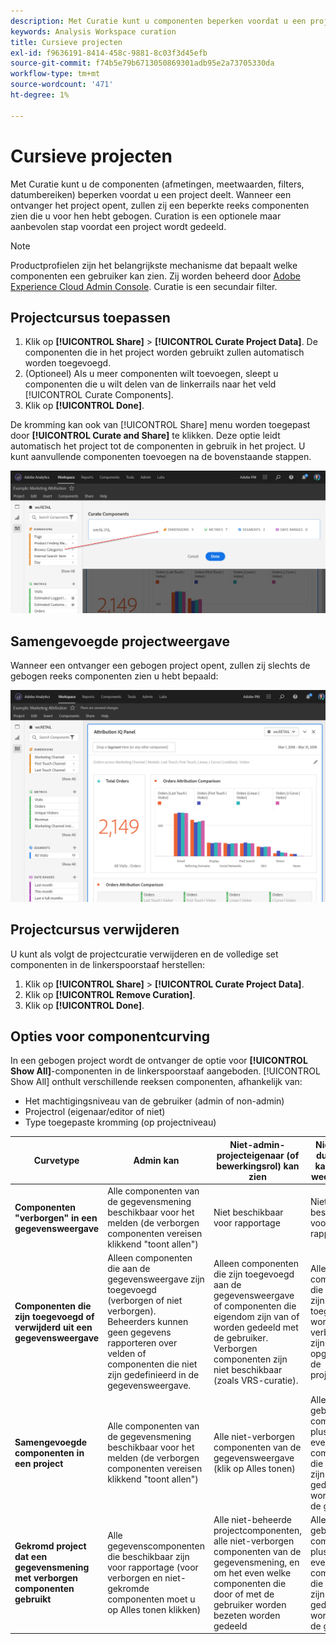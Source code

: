 ```yaml
---
description: Met Curatie kunt u componenten beperken voordat u een project deelt.
keywords: Analysis Workspace curation
title: Cursieve projecten
exl-id: f9636191-8414-458c-9881-8c03f3d45efb
source-git-commit: f74b5e79b6713050869301adb95e2a73705330da
workflow-type: tm+mt
source-wordcount: '471'
ht-degree: 1%

---
```


# Cursieve projecten

Met Curatie kunt u de componenten (afmetingen, meetwaarden, filters, datumbereiken) beperken voordat u een project deelt. Wanneer een ontvanger het project opent, zullen zij een beperkte reeks componenten zien die u voor hen hebt gebogen. Curation is een optionele maar aanbevolen stap voordat een project wordt gedeeld.

>[!NOTE]
> Productprofielen zijn het belangrijkste mechanisme dat bepaalt welke componenten een gebruiker kan zien. Zij worden beheerd door [Adobe Experience Cloud Admin Console](https://experienceleague.adobe.com/docs/core-services/interface/manage-users-and-products/admin-getting-started.html). Curatie is een secundair filter.

## Projectcursus toepassen

1. Klik op **[!UICONTROL Share]** > **[!UICONTROL Curate Project Data]**.
De componenten die in het project worden gebruikt zullen automatisch worden toegevoegd.
1. (Optioneel) Als u meer componenten wilt toevoegen, sleept u componenten die u wilt delen van de linkerrails naar het veld [!UICONTROL Curate Components].
1. Klik op **[!UICONTROL Done]**.

De kromming kan ook van [!UICONTROL Share] menu worden toegepast door **[!UICONTROL Curate and Share]** te klikken. Deze optie leidt automatisch het project tot de componenten in gebruik in het project. U kunt aanvullende componenten toevoegen na de bovenstaande stappen.

![](assets/curation-field.png)

## Samengevoegde projectweergave

Wanneer een ontvanger een gebogen project opent, zullen zij slechts de gebogen reeks componenten zien u hebt bepaald:

![](assets/curate-project.png)

## Projectcursus verwijderen

U kunt als volgt de projectcuratie verwijderen en de volledige set componenten in de linkerspoorstaaf herstellen:

1. Klik op **[!UICONTROL Share]** > **[!UICONTROL Curate Project Data]**.
1. Klik op **[!UICONTROL Remove Curation]**.
1. Klik op **[!UICONTROL Done]**.

## Opties voor componentcurving

In een gebogen project wordt de ontvanger de optie voor **[!UICONTROL Show All]**-componenten in de linkerspoorstaaf aangeboden. [!UICONTROL Show All] onthult verschillende reeksen componenten, afhankelijk van:

* Het machtigingsniveau van de gebruiker (admin of non-admin)
* Projectrol (eigenaar/editor of niet)
* Type toegepaste kromming (op projectniveau)

| Curvetype | Admin kan | Niet-admin-projecteigenaar (of bewerkingsrol) kan zien | Niet-admin dubbele rol kan worden weergegeven |
| --- | --- | --- | --- |
| **Componenten &quot;verborgen&quot; in een gegevensweergave** | Alle componenten van de gegevensmening beschikbaar voor het melden (de verborgen componenten vereisen klikkend &quot;toont allen&quot;) | Niet beschikbaar voor rapportage | Niet beschikbaar voor rapportage |
| **Componenten die zijn toegevoegd of verwijderd uit een gegevensweergave** | Alleen componenten die aan de gegevensweergave zijn toegevoegd (verborgen of niet verborgen). Beheerders kunnen geen gegevens rapporteren over velden of componenten die niet zijn gedefinieerd in de gegevensweergave. | Alleen componenten die zijn toegevoegd aan de gegevensweergave of componenten die eigendom zijn van of worden gedeeld met de gebruiker. Verborgen componenten zijn niet beschikbaar (zoals VRS-curatie). | Alleen componenten die aan de DV zijn toegevoegd, worden niet verborgen en zijn opgenomen in de projectcuratie. |
| **Samengevoegde componenten in een project** | Alle componenten van de gegevensmening beschikbaar voor het melden (de verborgen componenten vereisen klikkend &quot;toont allen&quot;) | Alle niet-verborgen componenten van de gegevensweergave (klik op Alles tonen) | Alleen gebogen componenten, plus eventuele componenten die eigendom zijn van of gedeeld worden met de gebruiker |
| **Gekromd project dat een gegevensmening met verborgen componenten gebruikt** | Alle gegevenscomponenten die beschikbaar zijn voor rapportage (voor verborgen en niet-gekromde componenten moet u op Alles tonen klikken) | Alle niet-beheerde projectcomponenten, alle niet-verborgen componenten van de gegevensmening, en om het even welke componenten die door of met de gebruiker worden bezeten worden gedeeld | Alleen gebogen componenten, plus eventuele componenten die eigendom zijn van of gedeeld worden met de gebruiker |
